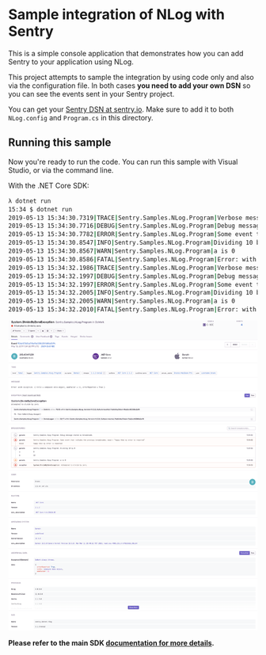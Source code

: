 # Sample integration of NLog with Sentry

This is a simple console application that demonstrates how you can add Sentry to your application using NLog.

This project attempts to sample the integration by using code only and also via the configuration file.
In both cases **you need to add your own DSN** so you can see the events sent in your Sentry project.

You can get your [Sentry DSN at sentry.io](https://sentry.io).
Make sure to add it to both `NLog.config` and `Program.cs` in this directory.

## Running this sample

Now you're ready to run the code.
You can run this sample with Visual Studio, or via the command line.

With the .NET Core SDK:

```sh
λ dotnet run
15:34 $ dotnet run
2019-05-13 15:34:30.7319|TRACE|Sentry.Samples.NLog.Program|Verbose message which is not sent.
2019-05-13 15:34:30.7716|DEBUG|Sentry.Samples.NLog.Program|Debug message stored as breadcrumb.
2019-05-13 15:34:30.7782|ERROR|Sentry.Samples.NLog.Program|Some event that includes the previous breadcrumbs. mood = "happy that my error is reported"
2019-05-13 15:34:30.8547|INFO|Sentry.Samples.NLog.Program|Dividing 10 by 0
2019-05-13 15:34:30.8567|WARN|Sentry.Samples.NLog.Program|a is 0
2019-05-13 15:34:30.8586|FATAL|Sentry.Samples.NLog.Program|Error: with exception. { title = compound data object, wowFactor = 11, errorReported = True }
2019-05-13 15:34:32.1986|TRACE|Sentry.Samples.NLog.Program|Verbose message which is not sent.
2019-05-13 15:34:32.1997|DEBUG|Sentry.Samples.NLog.Program|Debug message stored as breadcrumb.
2019-05-13 15:34:32.1997|ERROR|Sentry.Samples.NLog.Program|Some event that includes the previous breadcrumbs. mood = "happy that my error is reported"
2019-05-13 15:34:32.2005|INFO|Sentry.Samples.NLog.Program|Dividing 10 by 0
2019-05-13 15:34:32.2005|WARN|Sentry.Samples.NLog.Program|a is 0
2019-05-13 15:34:32.2010|FATAL|Sentry.Samples.NLog.Program|Error: with exception. { title = compound data object, wowFactor = 11, errorReported = True }
```

![Sample event in Sentry](.assets/nlog-sentry.png)

**Please refer to the main SDK [documentation for more details](https://getsentry.github.io/sentry-dotnet/).**
